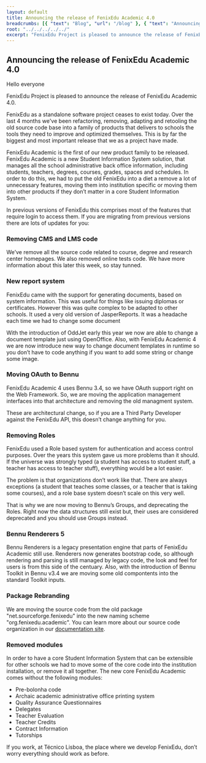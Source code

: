 ```yaml
---
layout: default
title: Announcing the release of FenixEdu Academic 4.0
breadcrumbs: [{ "text": "Blog", "url": "/blog" }, { "text": "Announcing the release of FenixEdu Academic 4.0", "url": "/blog/2014/11/04/fenix-edu-4"}]
root: "../../../../../"
excerpt: "FenixEdu Project is pleased to announce the release of FenixEdu Academic 4.0."
---
```


## Announcing the release of FenixEdu Academic 4.0

Hello everyone

FenixEdu Project is pleased to announce the release of FenixEdu Academic 4.0. 

FenixEdu as a standalone software project ceases to exist today. Over the last 4 months we've been refactoring, removing, adapting and retooling the old source code base into a family of products that delivers to schools the tools they need to improve and optimized themselves. This is by far the biggest and most important release that we as a project have made.

FenixEdu Academic is the first of our new product family to be released. FenixEdu Academic is a new Student Information System solution, that manages all the school administrative back office information, including students, teachers, degrees, courses, grades, spaces and schedules. In order to do this, we had to put the old FenixEdu into a diet a remove a lot of unnecessary features, moving them into institution specific or moving them into other products if they don’t matter in a core Student Information System.

In previous versions of  FenixEdu this comprises most of the features that require login to access them. If you are migrating from previous versions there are lots of updates for you:

### Removing CMS and LMS code

We’ve remove all the source code related to course, degree and research center homepages. We also removed online tests code. We have more information about this later this week, so stay tunned.

### New report system

FenixEdu came with the support for generating documents, based on system information. This was useful for things like issuing diplomas or certificates. However this was quite complex to be adapted to other schools. It used a very old version of JasperReports. It was a headache each time we had to change some document 

With the introduction of OddJet early this year we now are able to change a document template just using OpenOffice. Also, with FenixEdu Academic 4 we are now introduce new way to change document templates in runtime so you don’t have to code anything if you want to add some string or change some image. 

### Moving OAuth to Bennu

FenixEdu Academic 4 uses Bennu 3.4, so we have OAuth support right on the Web Framework. So, we are moving the application management interfaces into that architecture and removing the old managment system. 

These are architectural change, so if you are a Third Party Developer against the FenixEdu API, this doesn’t change anything for you.

### Removing Roles

FenixEdu used a Role based system for authentication and access control purposes. Over the years this system gave us more problems than it should. If the universe was strongly typed (a student has access to student stuff, a teacher has access to teacher stuff), everything would be a lot easier.

The problem is that organizations don’t work like that. There are always exceptions (a student that teaches some classes, or a teacher that is taking some courses), and a role base system doesn’t scale on this very well.

That is why we are now moving to Bennu’s Groups, and deprecating the Roles. Right now the data structures still exist but, their uses are considered deprecated and you should use Groups instead.

### Bennu Renderers 5

Bennu Renderers is a legacy presentation engine that parts of FenixEdu Academic still use. Renderers now generates bootstrap code, so although rendering and parsing is still managed by legacy code, the look and feel for users is from this side of the centuary. Also, with the introduction of Bennu Toolkit in Bennu v3.4 we are moving some old compontents into the standard Toolkit inputs. 

### Package Rebranding 

We are moving the source code from the old package "net.sourceforge.fenixedu" into the new naming scheme "org.fenixedu.academic". You can learn more about our source code organization in our <a href="https://confluence.fenixedu.org/display/FENIXEDU/Methodology">documentation site</a>.

### Removed modules

In order to have a core Student Information System that can be extensible for other schools we had to move some of the core code into the institution installation, or remove it all together. The new core FenixEdu Academic comes without the following modules:

* Pre-bolonha code
* Archaic academic administrative office printing system
* Quality Assurance Questionnaires
* Delegates
* Teacher Evaluation
* Teacher Credits
* Contract Information
* Tutorships

If you work, at Técnico Lisboa, the place where we develop FenixEdu, don’t worry everything should work as before. 


